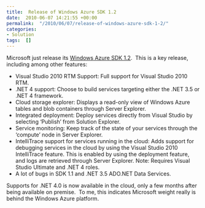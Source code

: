 ```yaml
---
title:  Release of Windows Azure SDK 1.2
date:  2010-06-07 14:21:55 +00:00
permalink:  "/2010/06/07/release-of-windows-azure-sdk-1-2/"
categories:
- Solution
tags:  []
---
```

<p>Microsoft just release its <a href="http://www.microsoft.com/downloads/details.aspx?FamilyID=2274a0a8-5d37-4eac-b50a-e197dc340f6f&amp;displaylang=en">Windows Azure SDK 1.2</a>.&#160; This is a key release, including among other features:</p>  <ul>   <li>Visual Studio 2010 RTM Support: Full support for Visual Studio 2010 RTM.</li>    <li>.NET 4 support: Choose to build services targeting either the .NET 3.5 or .NET 4 framework.</li>    <li>Cloud storage explorer: Displays a read-only view of Windows Azure tables and blob containers through Server Explorer.</li>    <li>Integrated deployment: Deploy services directly from Visual Studio by selecting ‘Publish’ from Solution Explorer.</li>    <li>Service monitoring: Keep track of the state of your services through the ‘compute’ node in Server Explorer.</li>    <li>IntelliTrace support for services running in the cloud: Adds support for debugging services in the cloud by using the Visual Studio 2010 IntelliTrace feature. This is enabled by using the deployment feature, and logs are retrieved through Server Explorer. Note: Requires Visual Studio Ultimate and .NET 4 roles.</li>    <li>A lot of bugs in SDK 1.1 and .NET 3.5 ADO.NET Data Services.</li> </ul>  <p>Supports for .NET 4.0 is now available in the cloud, only a few months after being available on premise.&#160; To me, this indicates Microsoft weight really is behind the Windows Azure platform.</p>